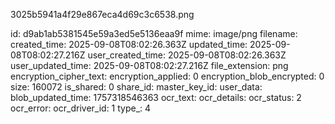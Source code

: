 3025b5941a4f29e867eca4d69c3c6538.png

id: d9ab1ab5381545e59a3ed5e5136eaa9f
mime: image/png
filename: 
created_time: 2025-09-08T08:02:26.363Z
updated_time: 2025-09-08T08:02:27.216Z
user_created_time: 2025-09-08T08:02:26.363Z
user_updated_time: 2025-09-08T08:02:27.216Z
file_extension: png
encryption_cipher_text: 
encryption_applied: 0
encryption_blob_encrypted: 0
size: 160072
is_shared: 0
share_id: 
master_key_id: 
user_data: 
blob_updated_time: 1757318546363
ocr_text: 
ocr_details: 
ocr_status: 2
ocr_error: 
ocr_driver_id: 1
type_: 4